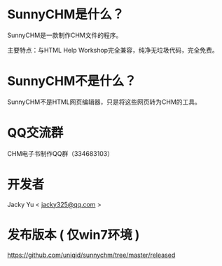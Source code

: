 
# SunnyCHM是什么？
SunnyCHM是一款制作CHM文件的程序。

主要特点：与HTML Help Workshop完全兼容，纯净无垃圾代码，完全免费。

# SunnyCHM不是什么？
SunnyCHM不是HTML网页编辑器，只是将这些网页转为CHM的工具。

# QQ交流群
CHM电子书制作QQ群（334683103） 

# 开发者
Jacky Yu < jacky325@qq.com > 

# 发布版本 ( 仅win7环境 )
https://github.com/uniqid/sunnychm/tree/master/released
